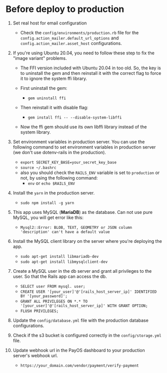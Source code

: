 # Before deploy to production

1. Set real host for email configuration
    - Check the `config/environments/production.rb` file for the `config.action_mailer.default_url_options` and `config.action_mailer.asset_host` configurations.
2. If you're using Ubuntu 20.04, you need to follow these step to fix the "image variant" problems. 

    - The FFI version included with Ubuntu 20.04 in too old. So, the key is to uninstall the gem and then reinstall it with the correct flag to force it to ignore the system ffi library.

    - First uninstall the gem:
      - `gem uninstall ffi`

    - Then reinstall it with disable flag:
      - `gem install ffi -- --disable-system-libffi`

    - Now the ffi gem should use its own libffi library instead of the system library.
3. Set environment variables in production server. You can use the following command to set environment variables in production server (we don't use dotenv-rails in the production).
    - `export SECRET_KEY_BASE=your_secret_key_base`
    - `source ~/.bashrc`
    - also you should check the `RAILS_ENV` variable is set to `production` or not, by using the following command:
      - `env` or `echo $RAILS_ENV`
4. Install the `yarn` in the production server.
    - `sudo npm install -g yarn`
6. This app uses MySQL (**MariaDB**) as the database. Can not use pure MySQL, you will get error like this:
    - `Mysql2::Error: BLOB, TEXT, GEOMETRY or JSON column 'description' can't have a default value`
5. Install the MySQL client library on the server where you're deploying the app.
    - `sudo apt-get install libmariadb-dev`
    - `sudo apt-get install libmysqlclient-dev`
6. Create a MySQL user in the db server and grant all privileges to the user. So that the Rails app can access the db.
    - `SELECT user FROM mysql. user;`
    - `CREATE USER '[your_user]'@'[rails_host_server_ip]' IDENTIFIED BY '[your_password]';`
    - `GRANT ALL PRIVILEGES ON *.* TO '[your_user]'@'[rails_host_server_ip]' WITH GRANT OPTION;`
    - `FLUSH PRIVILEGES;`
7. Update the `config/database.yml` file with the production database configurations.
8. Check if the s3 bucket is configured correctly in the `config/storage.yml` file.
9. Update webhook url in the PayOS dashboard to your production server's webhook url.
    - `https://your_domain.com/vendor/payment/verify-payment`